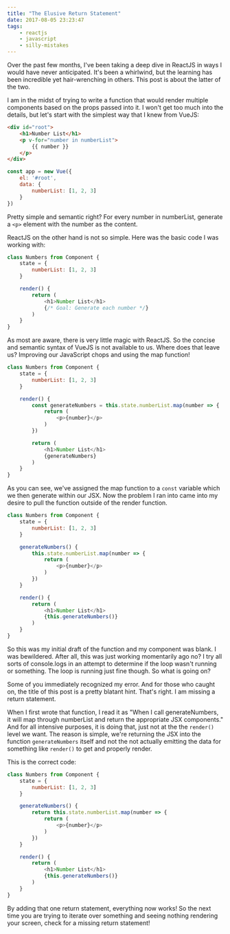 ```yaml
---
title: "The Elusive Return Statement"
date: 2017-08-05 23:23:47
tags:
	- reactjs
	- javascript
	- silly-mistakes
---
```


Over the past few months, I've been taking a deep dive in ReactJS in ways I would have never anticipated. It's been a whirlwind, but the learning has been incredible yet hair-wrenching in others. This post is about the latter of the two.

I am in the midst of trying to write a function that would render multiple components based on the props passed into it. I won't get too much into the details, but let's start with the simplest way that I knew from VueJS:

```html
<div id="root">
	<h1>Number List</h1>
	<p v-for="number in numberList">
		{{ number }}
	</p>
</div>
```

```javascript
const app = new Vue({
	el: '#root',
	data: {
		numberList: [1, 2, 3]
	}
})
```

Pretty simple and semantic right? For every number in numberList, generate a `<p>` element with the number as the content.

ReactJS on the other hand is not so simple. Here was the basic code I was working with:

```javascript
class Numbers from Component {
	state = {
		numberList: [1, 2, 3]
	}

	render() {
		return (
			<h1>Number List</h1>
			{/* Goal: Generate each number */}
		)
	}
}
```

As most are aware, there is very little magic with ReactJS. So the concise and semantic syntax of VueJS is not available to us. Where does that leave us? Improving our JavaScript chops and using the map function!

```javascript
class Numbers from Component {
	state = {
		numberList: [1, 2, 3]
	}

	render() {
		const generateNumbers = this.state.numberList.map(number => {
			return (
				<p>{number}</p>
			)
		})

		return (
			<h1>Number List</h1>
			{generateNumbers}
		)
	}
}
```

As you can see, we've assigned the map function to a `const` variable which we then generate within our JSX. Now the problem I ran into came into my desire to pull the function outside of the render function.

```javascript
class Numbers from Component {
	state = {
		numberList: [1, 2, 3]
	}

	generateNumbers() {
		this.state.numberList.map(number => {
			return (
				<p>{number}</p>
			)
		})
	}

	render() {
		return (
			<h1>Number List</h1>
			{this.generateNumbers()}
		)
	}
}
```

So this was my initial draft of the function and my component was blank. I was bewildered. After all, this was just working momentarily ago no? I try all sorts of console.logs in an attempt to determine if the loop wasn't running or something. The loop is running just fine though. So what is going on?

Some of you immediately recognized my error. And for those who caught on, the title of this post is a pretty blatant hint. That's right. I am missing a return statement.

When I first wrote that function, I read it as "When I call generateNumbers, it will map through numberList and return the appropriate JSX components." And for all intensive purposes, it is doing that, just not at the the `render()` level we want. The reason is simple, we're returning the JSX into the function `generateNumbers` itself and not the not actually emitting the data for something like `render()` to get and properly render.

This is the correct code:

```javascript
class Numbers from Component {
	state = {
		numberList: [1, 2, 3]
	}

	generateNumbers() {
		return this.state.numberList.map(number => {
			return (
				<p>{number}</p>
			)
		})
	}

	render() {
		return (
			<h1>Number List</h1>
			{this.generateNumbers()}
		)
	}
}
```

By adding that one return statement, everything now works! So the next time you are trying to iterate over something and seeing nothing rendering your screen, check for a missing return statement!
